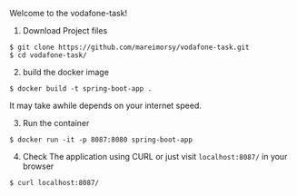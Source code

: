 Welcome to the vodafone-task!

1. Download Project files
```
$ git clone https://github.com/mareimorsy/vodafone-task.git
$ cd vodafone-task/
```
2. build the docker image
```
$ docker build -t spring-boot-app .
```
It may take awhile depends on your internet speed.

3. Run the container
```
$ docker run -it -p 8087:8080 spring-boot-app
```
4. Check The application using CURL or just visit `localhost:8087/` in your browser
```
$ curl localhost:8087/
```
